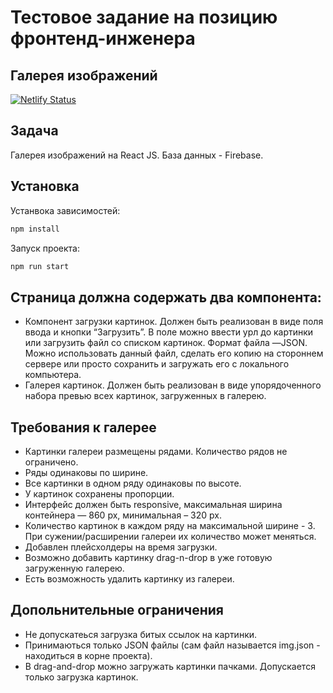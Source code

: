 # Тестовое задание на позицию фронтенд-инженера
## Галерея изображений
[![Netlify Status](https://api.netlify.com/api/v1/badges/3ce2a923-934b-4470-9270-79b7515bdfc1/deploy-status)](https://app.netlify.com/sites/quirky-roentgen-173ed4/deploys)

## Задача
Галерея изображений на React JS. База данных - Firebase.
## Установка
Устанвока зависимостей:
```sh
npm install
```
Запуск проекта:
```sh
npm run start
```

## Страница должна содержать два компонента:
- Компонент загрузки картинок.
Должен быть реализован в виде поля ввода и кнопки “Загрузить”. В поле можно ввести урл до картинки или загрузить файл со списком картинок. Формат файла —JSON. Можно использовать данный файл, сделать его копию на стороннем сервере или просто сохранить и загружать его с локального компьютера.
- Галерея картинок.
Должен быть реализован в виде упорядоченного набора превью всех картинок, загруженных в галерею.

## Требования к галерее
- Картинки галереи размещены  рядами. Количество рядов не ограничено.
- Ряды одинаковы по ширине. 
- Все картинки в одном ряду одинаковы по высоте.
- У картинок сохранены пропорции.
- Интерфейс должен быть responsive, максимальная ширина контейнера — 860 px, минимальная – 320 px.
- Количество картинок в каждом ряду на максимальной ширине - 3. При сужении/расширении галереи их количество может меняться.
- Добавлен плейсхолдеры на время загрузки.
- Возможно добавить картинку drag-n-drop в уже готовую загруженную галерею.
- Есть возможность удалить картинку из галереи.

## Допольнительные ограничения
- Не допускатеься загрузка битых ссылок на картинки.
- Принимаються только JSON файлы (сам файл называется img.json - находиться в корне проекта).
- В drag-and-drop можно загружать картинки пачками. Допускается только загрузка картинок.